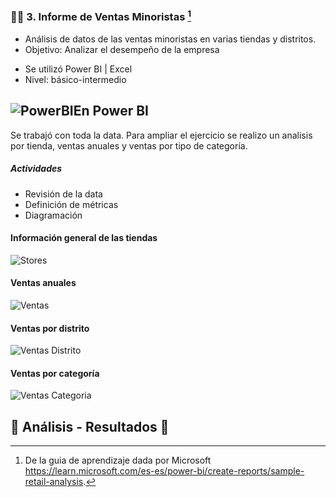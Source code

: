 ### 🧾💶 3. Informe de Ventas Minoristas [^1]

+ Análisis de datos de las ventas minoristas en varias tiendas y distritos.
+ Objetivo: Analizar el desempeño de la empresa


- Se utilizó  Power BI |  Excel  
- Nivel: básico-intermedio


## ![PowerBI](https://user-images.githubusercontent.com/82233779/203394674-b71bd963-8ebe-412a-9b26-dae6af54bf1d.PNG)En Power BI

Se trabajó con toda la data. Para ampliar el ejercicio se realizo un analisis por tienda, ventas anuales y ventas por tipo de categoría.

##### Actividades
- Revisión de la data
- Definición de métricas 
- Diagramación   

#### Información general de las tiendas  



![Stores](https://user-images.githubusercontent.com/82233779/208508154-b7efe343-4b30-4ce5-bd6b-4c644fe276ed.jpeg)


#### Ventas anuales 


![Ventas](https://user-images.githubusercontent.com/82233779/208508340-54253dab-c416-4270-a58b-e51f4a0a9b44.jpeg)


#### Ventas por distrito




![Ventas Distrito](https://user-images.githubusercontent.com/82233779/208508413-c507447a-1039-48e8-ace4-25d2d3ca2e10.jpeg)




#### Ventas por categoría 



![Ventas Categoria](https://user-images.githubusercontent.com/82233779/208508536-e959438f-156f-48fb-ba57-d6698da607a7.jpeg)



## 🧠 Análisis - Resultados 📝




[^1]: De la guia de aprendizaje dada por Microsoft https://learn.microsoft.com/es-es/power-bi/create-reports/sample-retail-analysis. 
